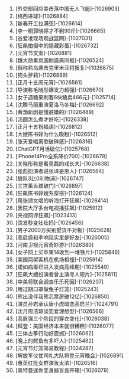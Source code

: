 
1. [外交部回应美击落中国无人飞艇]-[1026903]
1. [梅西进球]-[1026884]
1. [新春开工拉满弦]-[1026614]
1. [李一桐郭晓婷才不到90斤]-[1026665]
1. [谷爱凌现场观战篮网]-[1027031]
1. [狂飙拍摄中的隐藏彩蛋]-[1026732]
1. [元宵节文案]-[1026881]
1. [魏大勋秦岚国剧盛典同框]-[1026524]
1. [俄称若乌袭击克里米亚将报复]-[1026875]
1. [狗头萝莉]-[1026889]
1. [正月十五闹元宵]-[1026561]
1. [导演称毛晓彤爆发力超强]-[1026670]
1. [女子遇糖果刺客6块糖卖466元]-[1025714]
1. [沈腾马丽重演夏洛马冬梅]-[1026692]
1. [黄渤新剧是懂避嫌的]-[1026489]
1. [汤圆怎么煮才好吃]-[1026338]
1. [正月十五祝福语]-[1026812]
1. [大嫂陈书婷为什么吸粉]-[1026512]
1. [张天爱唱离歌破碎感]-[1026316]
1. [ChatGPT月活破亿]-[1025768]
1. [iPhone14Pro全系降价700]-[1026678]
1. [关晓彤称是看吴磊的戏长大]-[1026638]
1. [张彪扮演者说张译是恩人]-[1026564]
1. [狼队3比0利物浦]-[1026747]
1. [三笘薰头球破门]-[1026897]
1. [狂飙陈书婷嫂系穿搭]-[1026124]
1. [用张颂文唱的听海打开狂飙]-[1026414]
1. [医院大厅多台电视播狂飙]-[1025912]
1. [央视网评狂飙]-[1023413]
1. [烫发秒变壮壮妈]-[1026456]
1. [男子2000万买别墅货不对板]-[1025628]
1. [高启盛和李响现实里是好友]-[1026005]
1. [河南卫视元宵奇妙游]-[1026380]
1. [女子网上买苹果14收到一堆铁片]-[1025846]
1. [美国两架客机在机场相撞]-[1025914]
1. [诺如病毒已进入发病高峰期]-[1025549]
1. [狂飙大嫂扮演者曾主演寻人短片]-[1025811]
1. [中美将联合调查乐乐死因]-[1026207]
1. [用过期口罩做兔子灯笼]-[1025243]
1. [熊出没伴我熊芯票房破12亿]-[1026850]
1. [演员孙岩承认唐小虎暗恋高启兰]-[1024791]
1. [沈月周洁琼谈恋爱理想型]-[1026566]
1. [高启强三个阶段的穿衣变化]-[1026038]
1. [拜登：美国经济本来就很糟糕]-[1026077]
1. [三体古筝行动好震撼]-[1026062]
1. [晚上的鳄鱼有多吓人]-[1025482]
1. [元宵节灯笼简易教程]-[1024287]
1. [解放军仪仗司礼大队将登元宵晚会]-[1026891]
1. [惠英红批女群演妆太浓]-[1026516]
1. [奥特曼迷你变身器盲盒开箱]-[1026079]